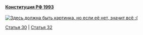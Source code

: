 #### [Конституция РФ 1993](https://lalawland.github.io/eurasia/russia/const)

[![Здесь должна быть картинка, но если её нет, значит всё :(](https://sun9-west.userapi.com/sun9-13/s/v1/ig2/Sz0DaF4w9QSsnS1qogz3pc82R6qK-GeJFKf0BEG-EmrjpqRy2BsIf9jBVJC-n76mQ3i1pBtgkkrwpQyKNQ2ppF3D.jpg?size=1280x720&quality=95&type=album)](https://sun9-west.userapi.com/sun9-13/s/v1/ig2/Sz0DaF4w9QSsnS1qogz3pc82R6qK-GeJFKf0BEG-EmrjpqRy2BsIf9jBVJC-n76mQ3i1pBtgkkrwpQyKNQ2ppF3D.jpg?size=1280x720&quality=95&type=album)

[Статья 30](https://lalawland.github.io/eurasia/russia/const/art30) | [Статья 32](https://lalawland.github.io/eurasia/russia/const/art32)
